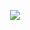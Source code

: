 <p align="center">
  <!-- <img height="50%" width="auto" src ="https://github-readme-stats.vercel.app/api?username=hugoqdesh&show_icons=true&count_private=true&theme=darcula&hide_border=true&hide=issues,contribs&bg_color=00000000"> -->
  <!-- <img height="50%" width="auto" src ="https://github-readme-stats.vercel.app/api/top-langs/?username=hugoqdesh&layout=compact&hide_border=true&theme=darcula&bg_color=00000000&langs_count=6&hide=jupyter%20notebook,tex,css,php&exclude_repo=Pacman-AI"> -->
  <img src ="https://github-readme-streak-stats.herokuapp.com?user=hugoqdesh&theme=darcula&hide_border=true&background=FFFFFF00">
</p>
